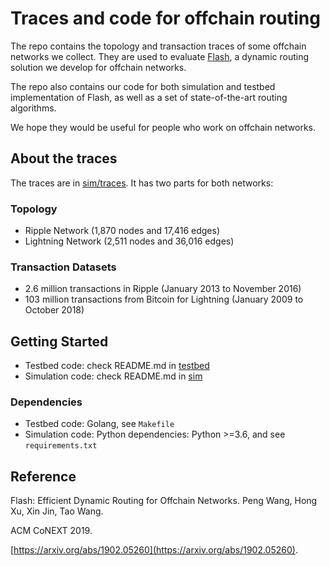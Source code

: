 # Traces and code for offchain routing

The repo contains the topology and transaction traces of some offchain networks we collect. They are used to evaluate [Flash](https://arxiv.org/abs/1902.05260), a dynamic routing solution we develop for offchain networks. 

The repo also contains our code for both simulation and testbed implementation of Flash, as well as a set of state-of-the-art routing algorithms.

We hope they would be useful for people who work on offchain networks.

## About the traces

The traces are in [sim/traces](sim/traces). It has two parts for both networks:

### Topology
* Ripple Network (1,870 nodes and 17,416 edges) 
* Lightning Network (2,511 nodes and 36,016 edges)

### Transaction Datasets
* 2.6 million transactions in Ripple (January 2013 to November 2016)
* 103 million transactions from Bitcoin for Lightning (January 2009 to October 2018)

## Getting Started 

* Testbed code: check README.md in [testbed](testbed)
* Simulation code: check README.md in [sim](sim)

### Dependencies

* Testbed code: Golang, see `Makefile`
* Simulation code: Python dependencies: Python >=3.6, and see `requirements.txt`

## Reference

Flash: Efficient Dynamic Routing for Offchain Networks. Peng Wang, Hong Xu, Xin Jin, Tao Wang.

ACM CoNEXT 2019.

[https://arxiv.org/abs/1902.05260](https://arxiv.org/abs/1902.05260).
